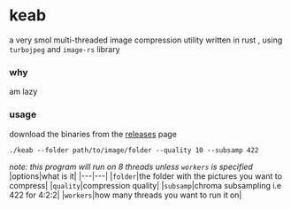 # keab
a very smol multi-threaded image compression utility written in rust , using `turbojpeg` and `image-rs` library 

### why

am lazy 

### usage

download the binaries from the [releases](https://github.com/heabeounMKTO/keab/releases) page

```shell
./keab --folder path/to/image/folder --quality 10 --subsamp 422
```
*note: this program will run on 8 threads unless `workers` is specified*
|options|what is it|
|---|---|
|`folder`|the folder with the pictures you want to compress|
|`quality`|compression quality|
|`subsamp`|chroma subsampling i.e 422 for 4:2:2|
|`workers`|how many threads you want to run it on|
